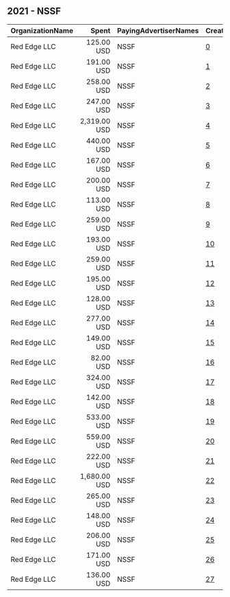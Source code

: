 ## 2021 - NSSF 
|OrganizationName|Spent|PayingAdvertiserNames|CreativeUrls|Impressions|Genders|AgeBrackets|CountryCodes|BillingAddresses|CandidateBallotInformation|
|:---|---:|:---|:---|---:|:---|:---|:---|:---|:---|
|Red Edge LLC|125.00 USD|NSSF|[0](https://www.snap.com/political-ads/asset/55d57d92a2c94901e39082d8cec716b328a387db4ef5ca00c1f999cfbe9e9ffc?mediaType=mp4)|7,059|FEMALE|24+|united states|"2300 Clarendon Blvd,Arlington,22201,US"||
|Red Edge LLC|191.00 USD|NSSF|[1](https://www.snap.com/political-ads/asset/55d57d92a2c94901e39082d8cec716b328a387db4ef5ca00c1f999cfbe9e9ffc?mediaType=mp4)|8,376|FEMALE|23+|united states|"2300 Clarendon Blvd,Arlington,22201,US"||
|Red Edge LLC|258.00 USD|NSSF|[2](https://www.snap.com/political-ads/asset/55d57d92a2c94901e39082d8cec716b328a387db4ef5ca00c1f999cfbe9e9ffc?mediaType=mp4)|7,813|FEMALE|25+|united states|"2300 Clarendon Blvd,Arlington,22201,US"||
|Red Edge LLC|247.00 USD|NSSF|[3](https://www.snap.com/political-ads/asset/c27b90e2373b7e6a9eae7c4fea4fe3343fe20fb8c9094f85b12ec3bbe84840e1?mediaType=mp4)|13,350|FEMALE|24+|united states|"2300 Clarendon Blvd,Arlington,22201,US"||
|Red Edge LLC|2,319.00 USD|NSSF|[4](https://www.snap.com/political-ads/asset/55d57d92a2c94901e39082d8cec716b328a387db4ef5ca00c1f999cfbe9e9ffc?mediaType=mp4)|102,842|FEMALE|23+|united states|"2300 Clarendon Blvd,Arlington,22201,US"||
|Red Edge LLC|440.00 USD|NSSF|[5](https://www.snap.com/political-ads/asset/c27b90e2373b7e6a9eae7c4fea4fe3343fe20fb8c9094f85b12ec3bbe84840e1?mediaType=mp4)|35,096|FEMALE|24+|united states|"2300 Clarendon Blvd,Arlington,22201,US"||
|Red Edge LLC|167.00 USD|NSSF|[6](https://www.snap.com/political-ads/asset/55d57d92a2c94901e39082d8cec716b328a387db4ef5ca00c1f999cfbe9e9ffc?mediaType=mp4)|10,456|FEMALE|24+|united states|"2300 Clarendon Blvd,Arlington,22201,US"||
|Red Edge LLC|200.00 USD|NSSF|[7](https://www.snap.com/political-ads/asset/d47fef179884d466fac7017574470347ebee8bb03f5624134b4f1c41a4389caa?mediaType=mp4)|14,058|FEMALE|24+|united states|"2300 Clarendon Blvd,Arlington,22201,US"||
|Red Edge LLC|113.00 USD|NSSF|[8](https://www.snap.com/political-ads/asset/c27b90e2373b7e6a9eae7c4fea4fe3343fe20fb8c9094f85b12ec3bbe84840e1?mediaType=mp4)|3,912|FEMALE|23+|united states|"2300 Clarendon Blvd,Arlington,22201,US"||
|Red Edge LLC|259.00 USD|NSSF|[9](https://www.snap.com/political-ads/asset/d47fef179884d466fac7017574470347ebee8bb03f5624134b4f1c41a4389caa?mediaType=mp4)|10,524|FEMALE|23+|united states|"2300 Clarendon Blvd,Arlington,22201,US"||
|Red Edge LLC|193.00 USD|NSSF|[10](https://www.snap.com/political-ads/asset/c27b90e2373b7e6a9eae7c4fea4fe3343fe20fb8c9094f85b12ec3bbe84840e1?mediaType=mp4)|8,806|FEMALE|23+|united states|"2300 Clarendon Blvd,Arlington,22201,US"||
|Red Edge LLC|259.00 USD|NSSF|[11](https://www.snap.com/political-ads/asset/2052f6bce23a2545316d5a8897c0495d6bd83760cdcd6f17d833b59dcef4e4a9?mediaType=mp4)|14,167|FEMALE|24+|united states|"2300 Clarendon Blvd,Arlington,22201,US"||
|Red Edge LLC|195.00 USD|NSSF|[12](https://www.snap.com/political-ads/asset/9ccbdb60f2e92851b8897f5655c9d85bb6f63adf726e6f9f423f58ef4a285dd1?mediaType=mp4)|8,573|FEMALE|23+|united states|"2300 Clarendon Blvd,Arlington,22201,US"||
|Red Edge LLC|128.00 USD|NSSF|[13](https://www.snap.com/political-ads/asset/2052f6bce23a2545316d5a8897c0495d6bd83760cdcd6f17d833b59dcef4e4a9?mediaType=mp4)|9,635|FEMALE|24+|united states|"2300 Clarendon Blvd,Arlington,22201,US"||
|Red Edge LLC|277.00 USD|NSSF|[14](https://www.snap.com/political-ads/asset/2052f6bce23a2545316d5a8897c0495d6bd83760cdcd6f17d833b59dcef4e4a9?mediaType=mp4)|23,525|FEMALE|24+|united states|"2300 Clarendon Blvd,Arlington,22201,US"||
|Red Edge LLC|149.00 USD|NSSF|[15](https://www.snap.com/political-ads/asset/2052f6bce23a2545316d5a8897c0495d6bd83760cdcd6f17d833b59dcef4e4a9?mediaType=mp4)|9,513|FEMALE|24+|united states|"2300 Clarendon Blvd,Arlington,22201,US"||
|Red Edge LLC|82.00 USD|NSSF|[16](https://www.snap.com/political-ads/asset/c27b90e2373b7e6a9eae7c4fea4fe3343fe20fb8c9094f85b12ec3bbe84840e1?mediaType=mp4)|5,697|FEMALE|24+|united states|"2300 Clarendon Blvd,Arlington,22201,US"||
|Red Edge LLC|324.00 USD|NSSF|[17](https://www.snap.com/political-ads/asset/d47fef179884d466fac7017574470347ebee8bb03f5624134b4f1c41a4389caa?mediaType=mp4)|18,987|FEMALE|24+|united states|"2300 Clarendon Blvd,Arlington,22201,US"||
|Red Edge LLC|142.00 USD|NSSF|[18](https://www.snap.com/political-ads/asset/d47fef179884d466fac7017574470347ebee8bb03f5624134b4f1c41a4389caa?mediaType=mp4)|8,207|FEMALE|24+|united states|"2300 Clarendon Blvd,Arlington,22201,US"||
|Red Edge LLC|533.00 USD|NSSF|[19](https://www.snap.com/political-ads/asset/c27b90e2373b7e6a9eae7c4fea4fe3343fe20fb8c9094f85b12ec3bbe84840e1?mediaType=mp4)|55,009|FEMALE|22-40|united states|"2300 Clarendon Blvd,Arlington,22201,US"||
|Red Edge LLC|559.00 USD|NSSF|[20](https://www.snap.com/political-ads/asset/2052f6bce23a2545316d5a8897c0495d6bd83760cdcd6f17d833b59dcef4e4a9?mediaType=mp4)|40,760|FEMALE|24+|united states|"2300 Clarendon Blvd,Arlington,22201,US"||
|Red Edge LLC|222.00 USD|NSSF|[21](https://www.snap.com/political-ads/asset/c27b90e2373b7e6a9eae7c4fea4fe3343fe20fb8c9094f85b12ec3bbe84840e1?mediaType=mp4)|17,708|FEMALE|24+|united states|"2300 Clarendon Blvd,Arlington,22201,US"||
|Red Edge LLC|1,680.00 USD|NSSF|[22](https://www.snap.com/political-ads/asset/9ccbdb60f2e92851b8897f5655c9d85bb6f63adf726e6f9f423f58ef4a285dd1?mediaType=mp4)|60,440|FEMALE|23+|united states|"2300 Clarendon Blvd,Arlington,22201,US"||
|Red Edge LLC|265.00 USD|NSSF|[23](https://www.snap.com/political-ads/asset/2052f6bce23a2545316d5a8897c0495d6bd83760cdcd6f17d833b59dcef4e4a9?mediaType=mp4)|11,311|FEMALE|23+|united states|"2300 Clarendon Blvd,Arlington,22201,US"||
|Red Edge LLC|148.00 USD|NSSF|[24](https://www.snap.com/political-ads/asset/ed617c658cdd06d0e847d7b2b72bfc86d31e6a774aa60c72d4f94235744104d1?mediaType=mp4)|4,854|FEMALE|25+|united states|"2300 Clarendon Blvd,Arlington,22201,US"||
|Red Edge LLC|206.00 USD|NSSF|[25](https://www.snap.com/political-ads/asset/55d57d92a2c94901e39082d8cec716b328a387db4ef5ca00c1f999cfbe9e9ffc?mediaType=mp4)|10,128|FEMALE|23+|united states|"2300 Clarendon Blvd,Arlington,22201,US"||
|Red Edge LLC|171.00 USD|NSSF|[26](https://www.snap.com/political-ads/asset/c27b90e2373b7e6a9eae7c4fea4fe3343fe20fb8c9094f85b12ec3bbe84840e1?mediaType=mp4)|6,346|FEMALE|25+|united states|"2300 Clarendon Blvd,Arlington,22201,US"||
|Red Edge LLC|136.00 USD|NSSF|[27](https://www.snap.com/political-ads/asset/c27b90e2373b7e6a9eae7c4fea4fe3343fe20fb8c9094f85b12ec3bbe84840e1?mediaType=mp4)|9,855|FEMALE|24+|united states|"2300 Clarendon Blvd,Arlington,22201,US"||
